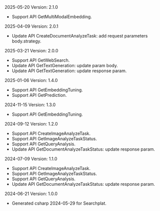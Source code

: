 2025-05-20 Version: 2.1.0
- Support API GetMultiModalEmbedding.


2025-04-09 Version: 2.0.1
- Update API CreateDocumentAnalyzeTask: add request parameters body.strategy.


2025-03-21 Version: 2.0.0
- Support API GetWebSearch.
- Update API GetTextGeneration: update param body.
- Update API GetTextGeneration: update response param.


2025-01-06 Version: 1.4.0
- Support API GetEmbeddingTuning.
- Support API GetPrediction.


2024-11-15 Version: 1.3.0
- Support API GetEmbeddingTuning.


2024-09-12 Version: 1.2.0
- Support API CreateImageAnalyzeTask.
- Support API GetImageAnalyzeTaskStatus.
- Support API GetQueryAnalysis.
- Update API GetDocumentAnalyzeTaskStatus: update response param.


2024-07-09 Version: 1.1.0
- Support API CreateImageAnalyzeTask.
- Support API GetImageAnalyzeTaskStatus.
- Support API GetQueryAnalysis.
- Update API GetDocumentAnalyzeTaskStatus: update response param.


2024-06-21 Version: 1.0.0
- Generated csharp 2024-05-29 for Searchplat.


